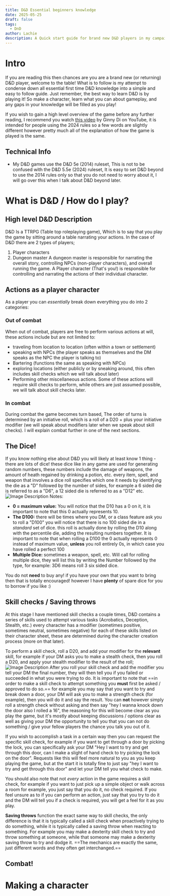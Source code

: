 ```yaml
---
title: D&D Essential beginners knowledge
date: 2025-05-25
draft: false
tags:
  - DnD
author: Lachie
description: A Quick start guide for brand new D&D players in my campaign
---
```

# Intro
If you are reading this then chances are you are a brand new (or returning) D&D player, welcome to the table! What is to follow is my attempt to condense down all essential first time D&D knowledge into a simple and easy to follow guide. Just remember, the best way to learn D&D is by playing it! So make a character, learn what you can about gameplay, and any gaps in your knowledge will be filled as you play! 

If you wish to gain a high level overview of the game before any further reading, I recommend you watch [this video](https://www.youtube.com/watch?v=hNNBjVmNbQI&t) by Ginny Di on YouTube, it is intended for people using the 2024 rules so a few words are slightly different however pretty much all of the explanation of how the game is played is the same.
## Technical Info
- My D&D games use the D&D 5e (2014) ruleset, This is not to be confused with the D&D 5.5e (2024) ruleset, It is easy to set D&D beyond to use the 2014 rules only so that you do not need to worry about it, I will go over this when I talk about D&D beyond later.
# What is D&D / How do I play?
## High level D&D Description
D&D Is a TTRPG (Table top roleplaying game), Which is to say that you play the game by sitting around a table narrating your actions. In the case of D&D there are 2 types of players;
1. Player characters 
2. Dungeon master
A dungeon master is responsible for narrating the overall story, controlling NPCs (non-player characters), and overall running the game. A Player character (That's you!) is responsible for controlling and narrating the actions of their individual character.
## Actions as a player character
As a player you can *essentially* break down everything you do into 2 categories:
### Out of combat
When out of combat, players are free to perform various actions at will, these actions include but are not limited to: 
- traveling from location to location (often within a town or settlement)
- speaking with NPCs (the player speaks as themselves and the DM speaks as the NPC the player is talking to)
- Bartering (functions the same as speaking with NPCs)
- exploring locations (either publicly or by sneaking around, this often includes skill checks which we will talk about later)
- Performing other miscellaneous actions. 
Some of these actions will require skill checks to perform, while others are just assumed possible, we will talk about skill checks later.
### In combat
During combat the game becomes turn based, The order of turns is determined by an initiative roll, which is a roll of a D20 + plus your initiative modifier (we will speak about modifiers later when we speak about skill checks). I will explain combat further in one of the next sections.
## The Dice!
If you know nothing else about D&D you will likely at least know 1 thing - there are lots of dice! these dice like in any game are used for generating random numbers, these numbers include the damage of weapons, the amount of heath regained by drinking a potion, etc. every item, spell, and weapon that involves a dice roll specifies which one it needs by identifying the die as a "D" followed by the number of sides, for example a 6 sided die is referred to as a "D6", a 12 sided die is referred to as a "D12" etc.
![Image Description](/LachiesLibrary/images/D&D%20Essential%20knowledge%20-%20A%20Quick%20start%20guide%20for%20brand%20new%20D&D%20players%20in%20my%20games.png)
Notes:
- **0 = maximum value:** You will notice that the D10 has a 0 on it, it is important to note that this 0 actually represents 10.
- **The D100:** there will be times where you DM, or a class feature ask you to roll a "D100" you will notice that there is no 100 sided die in a *standard* set of dice. this roll is actually done by rolling the D10 along with the percentile die, adding the resulting numbers together. It is important to note that when rolling a D100 the 0 actually represents 0 instead of maximum value, **unless** you roll entirely 0s, in which case you have rolled a perfect 100
- **Multiple Dice:** sometimes a weapon, spell, etc. Will call for rolling multiple dice, they will list this by writing the Number followed by the type, for example: 3D6 means roll 3 six sided dice.

You do not **need** to buy any! if you have your own that you want to bring then that is totally encouraged! however I have **plenty** of spare dice for you to borrow if you like :)
## Skill checks / Saving throws
At this stage I have mentioned skill checks a couple times, D&D contains a series of skills used to attempt various tasks (Acrobatics, Deception, Stealth, etc.) every character has a modifier (sometimes positive, sometimes neutral, sometimes negative) for each of these skills listed on their character sheet, these are determined during the character creation process (more on that later). 

To perform a skill check, roll a D20, and add your modifier for the **relevant** skill, for example if your DM asks you to make a stealth check, then you roll a D20, and apply your stealth modifier to the result of the roll;
![Image Description](/LachiesLibrary/images/D&D%20Essential%20knowledge%20-%20A%20Quick%20start%20guide%20for%20brand%20new%20D&D%20players%20in%20my%20games-20250526133817684.png)
After you roll your skill check and add the modifier you tell your DM the final number, they will then tell you if you failed or succeeded in what you were trying to do. It is important to note that ==in order to make a skill check to attempt something you **must** first be asked / approved to do so.== for example you may say that you want to try and break down a door, your DM will ask you to make a strength check (for example), then you will do it and say the result. You can **not** however simply roll a strength check without asking and then say "hey I wanna knock down the door also I rolled a 16", the reasoning for this will become clear as you play the game, but it's mostly about keeping discussions / options clear as well as giving your DM the opportunity to tell you that you can not do something / give your fellow players the chance you talk you out of it.

If you wish to accomplish a task in a certain way then you can request the specific skill check, for example if you want to get through a door by picking the lock, you can specifically ask your DM "Hey I want to try and get through this door, can I make a slight of hand check to try picking the lock on the door". Requests like this will feel more natural to you as you keep playing the game, but at the start it is totally fine to just say "hey I want to try and get through this door" and let your DM tell you what check to make.

You should also note that not *every* action in the game requires a skill check, for example if you want to just pick up a simple object or walk across a room for example, you just say that you do it, no check required. If you feel unsure as to if you can perform an action, just say that you try to do it and the DM will tell you if a check is required, you will get a feel for it as you play.

**Saving throws** function the exact same way to skill checks, the only difference is that it is typically called a skill check when proactively trying to do something, while it is typically called a saving throw when reacting to something. For example you may make a dexterity skill check to try and throw something at someone, while that someone may make a dexterity saving throw to try and dodge it. ==The mechanics are exactly the same, just different words and they often get interchanged.==


## Combat!
# Making a character